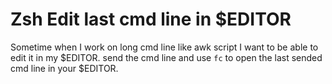 # Zsh Edit last cmd line in $EDITOR

Sometime when I work on long cmd line like awk script I want to be able to edit
it in my $EDITOR.
send the cmd line and use `fc` to open the last sended cmd line in your $EDITOR.

